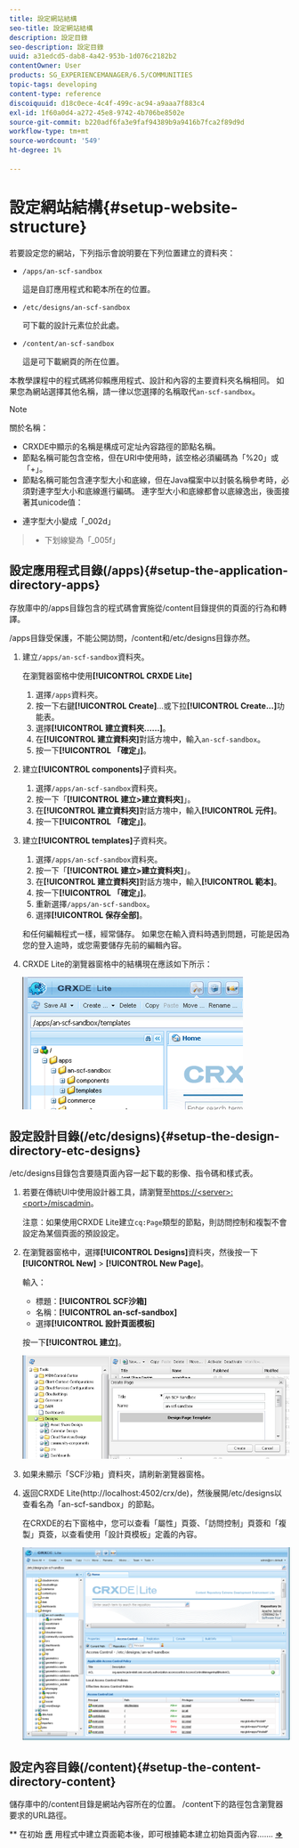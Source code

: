 ```yaml
---
title: 設定網站結構
seo-title: 設定網站結構
description: 設定目錄
seo-description: 設定目錄
uuid: a31edcd5-dab8-4a42-953b-1d076c2182b2
contentOwner: User
products: SG_EXPERIENCEMANAGER/6.5/COMMUNITIES
topic-tags: developing
content-type: reference
discoiquuid: d18c0ece-4c4f-499c-ac94-a9aaa7f883c4
exl-id: 1f60a0d4-a272-45e8-9742-4b706be8502e
source-git-commit: b220adf6fa3e9faf94389b9a9416b7fca2f89d9d
workflow-type: tm+mt
source-wordcount: '549'
ht-degree: 1%

---
```


# 設定網站結構{#setup-website-structure}

若要設定您的網站，下列指示會說明要在下列位置建立的資料夾：

* `/apps/an-scf-sandbox`

   這是自訂應用程式和範本所在的位置。

* `/etc/designs/an-scf-sandbox`

   可下載的設計元素位於此處。

* `/content/an-scf-sandbox`

   這是可下載網頁的所在位置。

本教學課程中的程式碼將仰賴應用程式、設計和內容的主要資料夾名稱相同。 如果您為網站選擇其他名稱，請一律以您選擇的名稱取代`an-scf-sandbox`。

>[!NOTE]
>
>關於名稱：
>
>* CRXDE中顯示的名稱是構成可定址內容路徑的節點名稱。
>* 節點名稱可能包含空格，但在URI中使用時，該空格必須編碼為「%20」或「+」。
>* 節點名稱可能包含連字型大小和底線，但在Java檔案中以封裝名稱參考時，必須對連字型大小和底線進行編碼。 連字型大小和底線都會以底線逸出，後面接著其unicode值：

   >
   >   
   * 連字型大小變成「_002d」
   >   * 下划線變為「_005f」


## 設定應用程式目錄(/apps){#setup-the-application-directory-apps}

存放庫中的/apps目錄包含的程式碼會實施從/content目錄提供的頁面的行為和轉譯。

/apps目錄受保護，不能公開訪問，/content和/etc/designs目錄亦然。

1. 建立`/apps/an-scf-sandbox`資料夾。

   在瀏覽器窗格中使用&#x200B;**[!UICONTROL CRXDE Lite]**

   1. 選擇`/apps`資料夾。
   1. 按一下右鍵&#x200B;**[!UICONTROL Create]**...或下拉&#x200B;**[!UICONTROL Create...]**&#x200B;功能表。
   1. 選擇&#x200B;**[!UICONTROL 建立資料夾……]**。
   1. 在&#x200B;**[!UICONTROL 建立資料夾]**&#x200B;對話方塊中，輸入`an-scf-sandbox`。
   1. 按一下&#x200B;**[!UICONTROL 「確定」]**。

1. 建立&#x200B;**[!UICONTROL components]**&#x200B;子資料夾。

   1. 選擇`/apps/an-scf-sandbox`資料夾。
   1. 按一下「**[!UICONTROL 建立>建立資料夾]**」。
   1. 在&#x200B;**[!UICONTROL 建立資料夾]**&#x200B;對話方塊中，輸入&#x200B;**[!UICONTROL 元件]**。
   1. 按一下&#x200B;**[!UICONTROL 「確定」]**。

1. 建立&#x200B;**[!UICONTROL templates]**&#x200B;子資料夾。

   1. 選擇`/apps/an-scf-sandbox`資料夾。
   1. 按一下「**[!UICONTROL 建立>建立資料夾]**」。
   1. 在&#x200B;**[!UICONTROL 建立資料夾]**&#x200B;對話方塊中，輸入&#x200B;**[!UICONTROL 範本]**。
   1. 按一下&#x200B;**[!UICONTROL 「確定」]**。
   1. 重新選擇`/apps/an-scf-sandbox`。
   1. 選擇&#x200B;**[!UICONTROL 保存全部]**。

   和任何編輯程式一樣，經常儲存。 如果您在輸入資料時遇到問題，可能是因為您的登入逾時，或您需要儲存先前的編輯內容。

1. CRXDE Lite的瀏覽器窗格中的結構現在應該如下所示：

   ![crxde-template](assets/crxde-template.png)

## 設定設計目錄(/etc/designs){#setup-the-design-directory-etc-designs}

/etc/designs目錄包含要隨頁面內容一起下載的影像、指令碼和樣式表。

1. 若要在傳統UI中使用設計器工具，請瀏覽至[https://&lt;server>:&lt;port>/miscadmin](http://localhost:4502/miscadmin)。

   注意：如果使用CRXDE Lite建立`cq:Page`類型的節點，則訪問控制和複製不會設定為某個頁面的預設設定。

1. 在瀏覽器窗格中，選擇&#x200B;**[!UICONTROL Designs]**&#x200B;資料夾，然後按一下&#x200B;**[!UICONTROL New]** > **[!UICONTROL New Page]**。

   輸入：

   * 標題：**[!UICONTROL SCF沙箱]**
   * 名稱：**[!UICONTROL an-scf-sandbox]**
   * 選擇&#x200B;**[!UICONTROL 設計頁面模板]**

   按一下&#x200B;**[!UICONTROL 建立]**。

   ![設計範本](assets/design-template.png)

1. 如果未顯示「SCF沙箱」資料夾，請刷新瀏覽器窗格。

1. 返回CRXDE Lite(http://localhost:4502/crx/de)，然後展開/etc/designs以查看名為「an-scf-sandbox」的節點。

   在CRXDE的右下窗格中，您可以查看「屬性」頁簽、「訪問控制」頁簽和「複製」頁簽，以查看使用「設計頁模板」定義的內容。

   ![crxde-configure-template](assets/crxde-configure-template.png)

## 設定內容目錄(/content){#setup-the-content-directory-content}

儲存庫中的/content目錄是網站內容所在的位置。 /content下的路徑包含瀏覽器要求的URL路徑。

** 在初始 [應](initial-app.md#createthepagetemplate) 用程式中建立頁面範本後，即可根據範本建立初始頁面內容…….  [**⇒**](initial-app.md)
